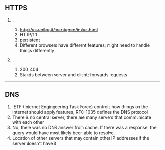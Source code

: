 ## HTTPS
1. .
    1. http://cs.unibg.it/martignon/index.html
    2. HTTP/1.1
    3. persistent
    4. Different browsers have different features; might need to handle things differently

2. .
   1. 200, 404
   2. Stands between server and client; forwards requests


---

## DNS
1. IETF (Internet Engingeering Task Force) controls how things on the internet should apply features, RFC-1035 defines the DNS protocol
2. There is no central server, there are many servers that communicate with each other
3. No, there was no DNS answer from cache. If there was a response, the query would have most likely been able to resolve.
4. Location of other servers that may contain other IP addresses if the server doesn't have it